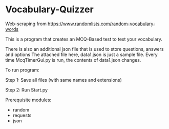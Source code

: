 # Vocabulary-Quizzer
Web-scraping from https://www.randomlists.com/random-vocabulary-words

This is a program that creates an MCQ-Based test to test your vocabulary.

There is also an additional json file that is used to store questions, answers and options 
The attached file here, data1.json is just a sample file. 
Every time McqTimerGui.py is run, the contents of data1.json changes. 

To run program:

Step 1: Save all files (with same names and extensions)

Step 2: Run Start.py

Prerequisite modules:
  * random
  * requests
  * json
